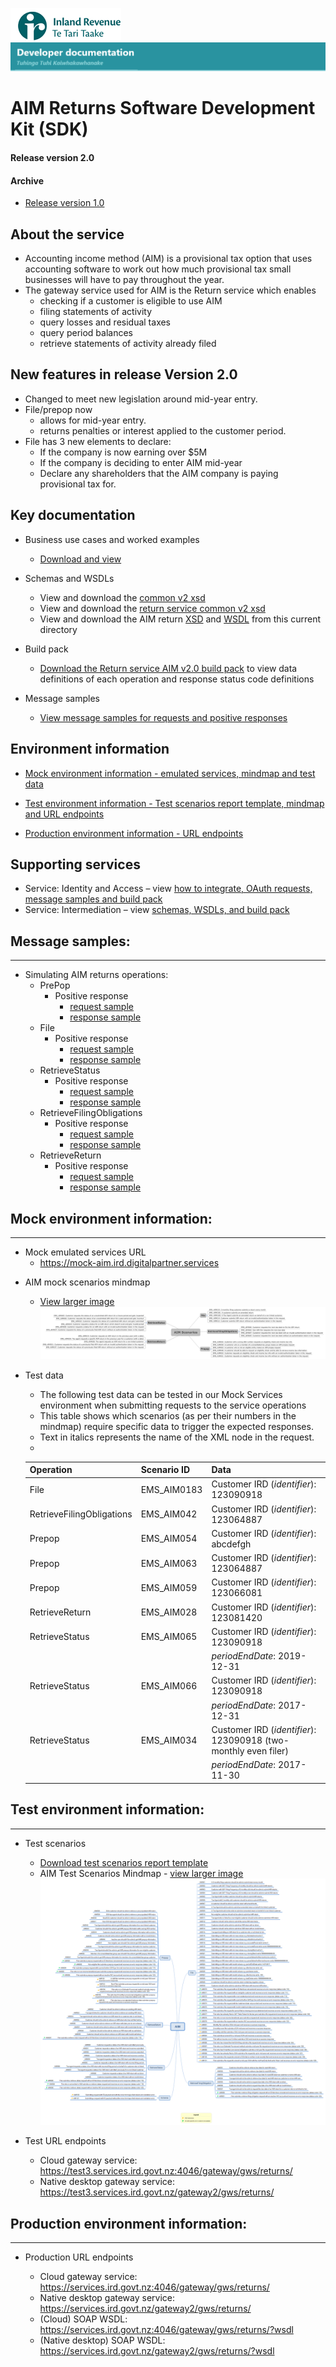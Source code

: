 ![IRD logo](../Images/IRlogo.gif)
![Software Dev](../Images/SoftwareDev.png)

# AIM Returns Software Development Kit (SDK)

#### Release version 2.0

#### Archive

* [Release version 1.0](./archive/v1/)

## About the service

* Accounting income method (AIM) is a provisional tax option that uses accounting software to work out how much provisional tax small businesses will have to pay throughout the year.
* The gateway service used for AIM is the Return service which enables
	* checking if a customer is eligible to use AIM
	* filing statements of activity
	* query losses and residual taxes
	* query period balances
	* retrieve statements of activity already filed

## New features in release Version 2.0

* Changed to meet new legislation around mid-year entry. 
* File/prepop now 
	* allows for mid-year entry.
	* returns penalties or interest applied to the customer period. 
* File has 3 new elements to declare:
	* If the company is now earning over $5M 
	* If the company is deciding to enter AIM mid-year 
	* Declare any shareholders that the AIM company is paying provisional tax for.
	
## Key documentation

- Business use cases and worked examples
	- [Download and view](AIM-business-use-cases-worked-examples.pdf)
	
- Schemas and WSDLs
	- View and download the [common v2 xsd](../Common%20XSD/Common.v2.xsd)
	- View and download the [return service common v2 xsd](../Common%20XSD/ReturnCommon.v2.xsd)
	- View and download the AIM return [XSD](ReturnAIM.v2.xsd) and [WSDL](ReturnsAIMDevWsdl.v2.wsdl) from this current directory
	
- Build pack
	- [Download the Return service AIM v2.0 build pack](Gateway%20Services%20Build%20Pack%20-%20Return%20Service%20-%20AIM%20-%20V2.0.pdf) to view data definitions of each operation and response status code definitions

- Message samples
    - [View message samples for requests and positive responses](#message-samples)		
	
## Environment information

- [Mock environment information - emulated services, mindmap and test data](#mock-environment-information)
	
- [Test environment information - Test scenarios report template, mindmap and URL endpoints](#test-environment-information)

- [Production environment information - URL endpoints](#Production-Environment-Information)	
	
## Supporting services

* Service: Identity and Access – view [how to integrate, OAuth requests, message samples and build pack](https://github.com/InlandRevenue/Gateway_Services-Access/tree/master/Identity%20and%20Access) 
* Service: Intermediation – view [schemas, WSDLs, and build pack](https://github.com/InlandRevenue/Gateway_Services-Access/tree/master/Service%20-%20Intermediation)

## Message samples:
-----------------

- Simulating AIM returns operations:
    - PrePop
        - Positive response
            - [request sample](sample%20messages/body-aim-returnprepop-request.xml)
            - [response sample](sample%20messages/body-aim-returnprepop-response.xml)
    - File
        - Positive response
            - [request sample](sample%20messages/body-aim-returnfile-request.xml)
            - [response sample](sample%20messages/body-aim-returnfile-response.xml)
    - RetrieveStatus
        - Positive response
            - [request sample](sample%20messages/body-aim-returnstatus-request.xml)
            - [response sample](sample%20messages/body-aim-returnstatus-response.xml)
    - RetrieveFilingObligations
        - Positive response
            - [request sample](sample%20messages/body-aim-filingobligation-request.xml)
            - [response sample](sample%20messages/body-aim-filingobligation-response.xml)
    - RetrieveReturn
        - Positive response
            - [request sample](sample%20messages/body-aim-retrievereturn-request.xml)
            - [response sample](sample%20messages/body-aim-retrievereturn-response.xml)

## Mock environment information:
-----------------

* Mock emulated services URL
	* https://mock-aim.ird.digitalpartner.services

- AIM mock scenarios mindmap
	- [View larger image](images/AIM_Mock_Scenarios_Mindmap.png)
	![Mock Scenarios](images/AIM_Mock_Scenarios_Mindmap.png) 

- Test data
	- The following test data can be tested in our Mock Services environment when submitting requests to the service operations
	- This table shows which scenarios (as per their numbers in the mindmap) require specific data to trigger the expected responses. 
	- Text in italics represents the name of the XML node in the request.
	-
	
	Operation | Scenario ID | Data
	--- | --- | ---
	File | EMS_AIM0183 | Customer IRD (*identifier*): 123090918
	RetrieveFilingObligations | EMS_AIM042 | Customer IRD (*identifier*): 123064887 
	Prepop | EMS_AIM054 | Customer IRD (*identifier*): abcdefgh 
	Prepop | EMS_AIM063 | Customer IRD (*identifier*): 123064887 
	Prepop | EMS_AIM059 | Customer IRD (*identifier*): 123066081 
	RetrieveReturn | EMS_AIM028 | Customer IRD (*identifier*): 123081420 
	RetrieveStatus | EMS_AIM065 | Customer IRD (*identifier*): 123090918 
	 | | | *periodEndDate*: 2019-12-31 
	RetrieveStatus | EMS_AIM066 | Customer IRD (*identifier*): 123090918
	 | | | *periodEndDate*: 2017-12-31 
	RetrieveStatus | EMS_AIM034 | Customer IRD (*identifier*): 123090918 (two-monthly even filer)
	 | | | *periodEndDate*: 2017-11-30 

## Test environment information:
-----------------

* Test scenarios
	- [Download test scenarios report template](AIM%20-%20Return%20Sevice%20-%20Test%20Report%20Template.docx)
	- AIM Test Scenarios Mindmap - [view larger image](images/AIM_v2_Test_Scenarios_Mindmap.png)
	![Test Scenarios](images/AIM_v2_Test_Scenarios_Mindmap.png)

* Test URL endpoints
	* Cloud gateway service: https://test3.services.ird.govt.nz:4046/gateway/gws/returns/
	* Native desktop gateway service: https://test3.services.ird.govt.nz/gateway2/gws/returns/

## Production environment information:
-----------------

* Production URL endpoints

	- Cloud gateway service: https://services.ird.govt.nz:4046/gateway/gws/returns/
	- Native desktop gateway service: https://services.ird.govt.nz/gateway2/gws/returns/
	- (Cloud) SOAP WSDL: https://services.ird.govt.nz:4046/gateway/gws/returns/?wsdl
	- (Native desktop) SOAP WSDL: https://services.ird.govt.nz/gateway2/gws/returns/?wsdl